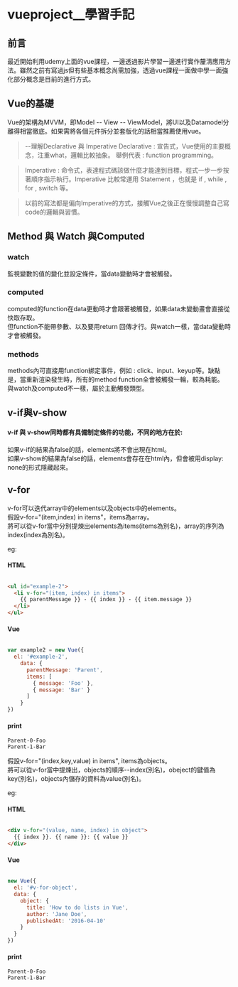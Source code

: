 # vueproject__學習手記


## 前言

最近開始利用udemy上面的vue課程，一邊透過影片學習一邊進行實作釐清應用方法。雖然之前有寫過js但有些基本概念尚需加強，透過vue課程一面做中學一面強化部分概念是目前的進行方式。


## Vue的基礎

Vue的架構為MVVM，即Model -- View -- ViewModel，將UI以及Datamodel分離得相當徹底。如果需將各個元件拆分並套版化的話相當推薦使用vue。

> --理解Declarative 與 Imperative
> Declarative : 宣告式，Vue使用的主要概念，注重what，邏輯比較抽象。
> 舉例代表 : function programming。

> Imperative : 命令式，表達程式碼該做什麼才能達到目標，程式一步一步按著順序指示執行。Imperative 比較常運用 Statement ，也就是 if , while , for , switch 等。

> 以前的寫法都是偏向Imperative的方式，接觸Vue之後正在慢慢調整自己寫code的邏輯與習慣。


## Method 與 Watch 與Computed


### watch
監視變數的值的變化並設定條件，當data變動時才會被觸發。

### computed
computed的function在data更動時才會跟著被觸發，如果data未變動畫會直接從快取存取。  
但function不能帶參數、以及要用return 回傳才行。與watch一樣，當data變動時才會被觸發。  

### methods 
methods內可直接用function綁定事件，例如 : click、input、keyup等。缺點是，當重新渲染發生時，所有的method function全會被觸發一輪，較為耗能。  
與watch及computed不一樣，屬於主動觸發類型。


## v-if與v-show


#### v-if 與 v-show同時都有具備制定條件的功能，不同的地方在於: 

如果v-if的結果為false的話，elements將不會出現在html。  
如果v-show的結果為false的話，elements會存在在html內，但會被用display: none的形式隱藏起來。  


## v-for


v-for可以迭代array中的elements以及objects中的elements。  
假設v-for="(item,index) in items"，items為array。  
將可以從v-for當中分別提煉出elements為items(items為別名)，array的序列為index(index為別名)。  

eg:

#### HTML

```HTML

<ul id="example-2">
  <li v-for="(item, index) in items">
    {{ parentMessage }} - {{ index }} - {{ item.message }}
  </li>
</ul>

```

#### Vue

```js

var example2 = new Vue({
  el: '#example-2',
    data: {
      parentMessage: 'Parent',
      items: [
        { message: 'Foo' },
        { message: 'Bar' }
      ]
    }
})

```

#### print

    Parent-0-Foo
    Parent-1-Bar
    


假設v-for="(index,key,value) in items", items為objects。  
將可以從v-for當中提煉出，objects的順序--index(別名)，obeject的鍵值為key(別名)，objects內儲存的資料為value(別名)。  

eg:

#### HTML

```HTML

<div v-for="(value, name, index) in object">
  {{ index }}. {{ name }}: {{ value }}
</div>

```
#### Vue

```js

new Vue({
  el: '#v-for-object',
  data: {
    object: {
      title: 'How to do lists in Vue',
      author: 'Jane Doe',
      publishedAt: '2016-04-10'
    }
  }
})

```
#### print

    Parent-0-Foo
    Parent-1-Bar
